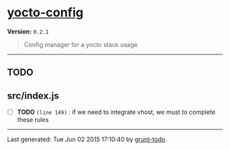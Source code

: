 # [yocto-config]( http://www.yocto.re )

**Version:** `0.2.1`

> Config manager for a yocto stack usage

* * *

## TODO

## src/index.js

-  [ ] **TODO** `(line 149)`  : if we need to integrate vhost, we must to complete these rules


* * *

Last generated: Tue Jun 02 2015 17:10:40 by [grunt-todo](https://github.com/leny/grunt-todo).
